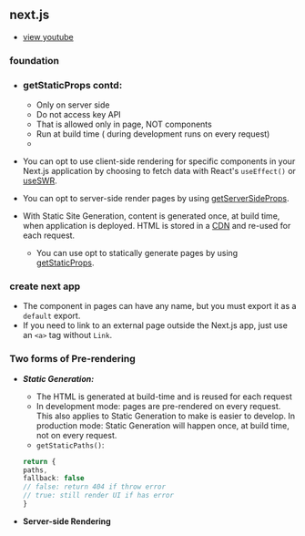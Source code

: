 ## next.js
- [view youtube](https://www.youtube.com/watch?v=d5unMDna5ng&list=PLC3y8-rFHvwgC9mj0qv972IO5DmD-H0ZH&index=29&ab_channel=Codevolution)
### foundation

- ### getStaticProps contd:
    
    - Only on server side
    - Do not access key API
    - That is allowed only in page, NOT components
    - Run at build time ( during development runs on every request)
    - 
- You can opt to use client-side rendering for specific components in your Next.js application by choosing to fetch data
  with React's ``useEffect()`` or  [useSWR](https://swr.vercel.app/).
- You can opt to server-side render pages by
  using [getServerSideProps](https://nextjs.org/docs/basic-features/data-fetching/get-server-side-props).
- With Static Site Generation, content is generated once, at build time, when application is deployed. HTML is stored in
  a [CDN](https://nextjs.org/learn/foundations/how-nextjs-works/cdns-and-edge) and re-used for each request.
    - You can use opt to statically generate pages by
      using [getStaticProps](https://nextjs.org/docs/basic-features/data-fetching/get-static-props).

### create next app

- The component in pages can have any name, but you must export it as a ``default`` export.
- If you need to link to an external page outside the Next.js app, just use an ``<a>`` tag without ``Link``.

### Two forms of Pre-rendering

- ***Static Generation:***
    - The HTML is generated at build-time and is reused for each request
    - In development mode: pages are pre-rendered on every request. This also applies to Static Generation to make is
      easier to develop. In production mode: Static Generation will happen once, at build time, not on every request.
    - ``getStaticPaths()``:

  ```ts
  return {
  paths,
  fallback: false
  // false: return 404 if throw error
  // true: still render UI if has error
  }
  ``` 
- **Server-side Rendering**



[//]: # (This is a [Next.js]&#40;https://nextjs.org/&#41; project bootstrapped with [`create-next-app`]&#40;https://github.com/vercel/next.js/tree/canary/packages/create-next-app&#41;.)

[//]: # ()
[//]: # (## Getting Started)

[//]: # ()
[//]: # (First, run the development server:)

[//]: # ()
[//]: # (```bash)

[//]: # (npm run dev)

[//]: # (# or)

[//]: # (yarn dev)

[//]: # (```)

[//]: # ()
[//]: # (Open [http://localhost:3000]&#40;http://localhost:3000&#41; with your browser to see the result.)

[//]: # ()
[//]: # (You can start editing the page by modifying `pages/index.tsx`. The page auto-updates as you edit the file.)

[//]: # ()
[//]: # ([API routes]&#40;https://nextjs.org/docs/api-routes/introduction&#41; can be accessed on [http://localhost:3000/api/hello]&#40;http://localhost:3000/api/hello&#41;. This endpoint can be edited in `pages/api/hello.ts`.)

[//]: # ()
[//]: # (The `pages/api` directory is mapped to `/api/*`. Files in this directory are treated as [API routes]&#40;https://nextjs.org/docs/api-routes/introduction&#41; instead of React pages.)

[//]: # ()
[//]: # (## Learn More)

[//]: # ()
[//]: # (To learn more about Next.js, take a look at the following resources:)

[//]: # ()
[//]: # (- [Next.js Documentation]&#40;https://nextjs.org/docs&#41; - learn about Next.js features and API.)

[//]: # (- [Learn Next.js]&#40;https://nextjs.org/learn&#41; - an interactive Next.js tutorial.)

[//]: # ()
[//]: # (You can check out [the Next.js GitHub repository]&#40;https://github.com/vercel/next.js/&#41; - your feedback and contributions are welcome!)

[//]: # ()
[//]: # (## Deploy on Vercel)

[//]: # ()
[//]: # (The easiest way to deploy your Next.js app is to use the [Vercel Platform]&#40;https://vercel.com/new?utm_medium=default-template&filter=next.js&utm_source=create-next-app&utm_campaign=create-next-app-readme&#41; from the creators of Next.js.)

[//]: # ()
[//]: # (Check out our [Next.js deployment documentation]&#40;https://nextjs.org/docs/deployment&#41; for more details.)

